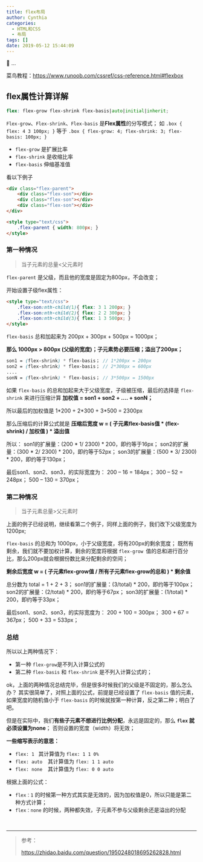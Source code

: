 ```yaml
---
title: flex布局
author: Cynthia
categories:
  - HTML和CSS
  - 布局
tags: []
date: 2019-05-12 15:44:09
---
```


🐰
...
<!--more-->

菜鸟教程：<https://www.runoob.com/cssref/css-reference.html#flexbox>

## flex属性计算详解

```scss
flex: flex-grow flex-shrink flex-basis|auto|initial|inherit;
```

`Flex-grow`、`Flex-shrink`、`Flex-basis` 是**Flex属性**的分写模式；
如 `.box { flex: 4 3 100px; }` 等于 `.box { flex-grow: 4; flex-shrink: 3; flex-basis: 100px; }` 


- `flex-grow` 是扩展比率 
- `flex-shrink` 是收缩比率 
- `flex-basis` 伸缩基准值 


看以下例子
```html
<div class="flex-parent"> 
	<div class="flex-son"></div> 
	<div class="flex-son"></div> 
	<div class="flex-son"></div> 
</div> 

<style type="text/css"> 
	.flex-parent { width: 800px; } 
</style> 
```

### 第一种情况

> 当子元素的总量<父元素时

 `flex-parent` 是父级，而且他的宽度是固定为800px，不会改变； 

开始设置子级flex属性： 

```html
<style type="text/css"> 
	.flex-son:nth-child(1){ flex: 3 1 200px; } 
	.flex-son:nth-child(2){ flex: 2 2 300px; } 
	.flex-son:nth-child(3){ flex: 1 3 500px; } 
</style> 
```
`flex-basis` 总和加起来为 200px + 300px + 500px = 1000px； 

**那么 1000px > 800px (父级的宽度)；子元素势必要压缩；溢出了200px；** 

```scss
son1 = (flex-shrink) * flex-basis； // 1*200px = 200px
son2 = (flex-shrink) * flex-basis； // 2*300px = 600px
....
sonN = (flex-shrink) * flex-basis； // 3*500px = 1500px
```

如果 `flex-basis` 的总和加起来大于父级宽度，子级被压缩，最后的选择是 `flex-shrink` 来进行压缩计算 
**加权值 = son1 + son2 + …. + sonN；** 

所以最后的加权值是 
1\*200 + 2\*300 + 3\*500 = 2300px 

那么压缩后的计算公式就是 
**压缩后宽度 w = (  子元素flex-basis值 * (flex-shrink) / 加权值  ) * 溢出值** 

所以：
son1的扩展量：(200 * 1/ 2300) * 200，即约等于16px； 
son2的扩展量：(300 * 2/ 2300) * 200，即约等于52px； 
son3的扩展量：(500 * 3/ 2300) * 200，即约等于130px； 

最后son1、son2、son3，的实际宽度为： 
200 – 16 = 184px； 
300 – 52 = 248px； 
500 – 130 = 370px；  

### 第二种情况 

> 当子元素总量>父元素时

上面的例子已经说明，继续看第二个例子，同样上面的例子，我们改下父级宽度为1200px; 

`flex-basis` 的总和为 1000px，小于父级宽度，将有200px的剩余宽度； 
既然有剩余，我们就不要加权计算，剩余的宽度将根据 `flex-grow `值的总和进行百分比，那么200px就会根据份数比来分配剩余的空间；


**剩余后宽度 w = (  子元素flex-grow值 / 所有子元素flex-grow的总和  ) * 剩余值**

总分数为 total = 1 + 2 + 3； 
son1的扩展量：(3/total) * 200，即约等于100px； 
son2的扩展量：(2/total) * 200，即约等于67px；
son3的扩展量：(1/total) * 200，即约等于33px；

最后son1、son2、son3，的实际宽度为： 
200 + 100 = 300px； 
300 + 67 = 367px； 
500 + 33 = 533px；  

### 总结 

所以以上两种情况下：

- 第一种 `flex-grow`是不列入计算公式的 
- 第二种 `flex-basis` 和 `flex-shrink` 是不列入计算公式的；



ok，上面的两种情况总结完毕，但是很多时候我们的父级是不固定的，那么怎么办？
其实很简单了，对照上面的公式，前提是已经设置了 `flex-basis` 值的元素，如果宽度的随机值小于 `flex-basis` 的时候就按第一种计算，反之第二种；明白了吧。

但是在实际中，我们**有些子元素不想进行比例分配**，永远是固定的，那么 **`flex` 就必须设置为none**；
否则设置的宽度（width）将无效； 



**一些缩写表示的意思：**

- `flex: 1 ` 其计算值为 `flex: 1 1 0%` 
- `flex: auto  `其计算值为 `flex: 1 1 auto`
- `flex: none  `其计算值为 `flex: 0 0 auto`

根据上面的公式：

- `flex：1` 的时候第一种方式其实是无效的，因为加权值是0，所以只能是第二种方式计算；
- `flex：none` 的时候，两种都失效，子元素不参与父级剩余还是溢出的分配



















<br>

---

> 参考：
>
> https://zhidao.baidu.com/question/1950248018695262828.html